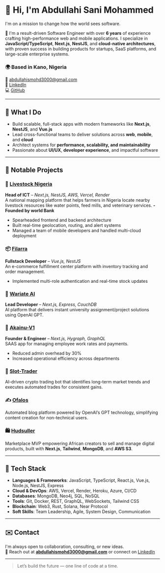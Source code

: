 # 👋 Hi, I'm Abdullahi Sani Mohammed

I'm on a mission to change how the world sees software.

🚀 I'm a result-driven Software Engineer with over **6 years** of experience crafting high-performance web and mobile applications. I specialize in **JavaScript/TypeScript**, **Next.js**, **NestJS**, and **cloud-native architectures**, with proven success in building products for startups, SaaS platforms, and large-scale enterprise systems.

### 🌍 Based in Kano, Nigeria  
📧 [abdullahismohd3000@gmail.com](mailto:abdullahismohd3000@gmail.com)  
💼 [LinkedIn](https://www.linkedin.com/in/abdullahi-sani-mohammed/)  
💻 [GitHub](https://github.com/Abdullahi-design)

---

## 🔧 What I Do

- Build scalable, full-stack apps with modern frameworks like **Next.js**, **NestJS**, and **Vue.js**
- Lead cross-functional teams to deliver solutions across **web**, **mobile**, and **cloud**
- Architect systems for **performance, scalability, and maintainability**
- Passionate about **UI/UX**, **developer experience**, and impactful software

---

## 🧠 Notable Projects

### 🐄 [Livestock Nigeria](#)
**Head of ICT** – *Next.js, NestJS, AWS, Vercel, Render*  
A national mapping platform that helps farmers in Nigeria locate nearby livestock resources like water points, feed mills, and veterinary services. **-Founded by world Bank**
- Spearheaded frontend and backend architecture
- Built real-time geolocation, routing, and alert systems
- Managed a team of mobile developers and handled multi-cloud deployment

### 📦 [Filarra](#)
**Fullstack Developer** – *Vue.js, NestJS*  
An e-commerce fulfillment center platform with inventory tracking and order management.  
- Implemented multi-role authentication and real-time stock updates

### 🧠 [Wariate AI](#)
**Lead Developer** – *Next.js, Express, CouchDB*  
AI platform that delivers instant university assignment/project solutions using OpenAI GPT.

### 💼 [Akainu-V1](#)
**Founder & Engineer** – *Next.js, Hygraph, GraphQL*  
SAAS app for managing employee work rates and payments.  
- Reduced admin overhead by 30%  
- Increased operational efficiency across departments

### 🤖 [Slot-Trader](#)
AI-driven crypto trading bot that identifies long-term market trends and executes automated trades for consistent gains.

### ✍️ [Ofalos](#)
Automated blog platform powered by OpenAI’s GPT technology, simplifying content creation for non-technical users.

### 🛍️ [Hudsuller](#)
Marketplace MVP empowering African creators to sell and manage digital products, built with **Next.js**, **Tailwind**, **MongoDB**, and **AWS S3**.

---

## 🧰 Tech Stack

- **Languages & Frameworks**: JavaScript, TypeScript, React.js, Vue.js, Node.js, NestJS, Express
- **Cloud & DevOps**: AWS, Vercel, Render, Heroku, Azure, CI/CD
- **Databases**: MongoDB, Neo4j, SQL, NoSQL
- **Tools**: Git, Docker, REST, GraphQL, WebSockets, Tailwind CSS
- **Blockchain**: Web3, Rust, Solana, Near Protocol
- **Soft Skills**: Team Leadership, Agile, System Design, Communication

---

## ✉️ Contact

I'm always open to collaboration, consulting, or new ideas.  
📩 Reach out at **[abdullahismohd3000@gmail.com](mailto:abdullahismohd3000@gmail.com)** or connect on [LinkedIn](https://www.linkedin.com/in/abdullahi-sani-mohammed/)

---

> Let’s build the future — one line of code at a time.
